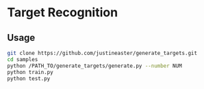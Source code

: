 # Target Recognition

## Usage

```bash
git clone https://github.com/justineaster/generate_targets.git
cd samples
python /PATH_TO/generate_targets/generate.py --number NUM
python train.py
python test.py
```

